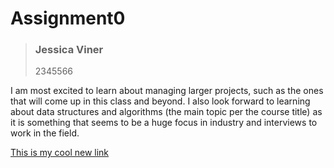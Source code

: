 # Assignment0

>### Jessica Viner
>
>2345566

 I am most excited to learn about managing larger projects, such as the ones that will come up in this class and beyond. I also look forward to learning about data structures and algorithms (the main topic per the course title) as it is something that seems to be a huge focus in industry and interviews to work in the field.
 
 [This is my cool new link](https://google.com "Google")
